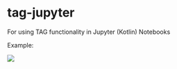 # tag-jupyter
For using TAG functionality in Jupyter (Kotlin) Notebooks

Example:

<a href="https://mybinder.org/v2/gh/HuygensING/tag-jupyter/master?filepath=tag-readme.ipynb" target="_blank"><img src="https://mybinder.org/badge_logo.svg"/></a>